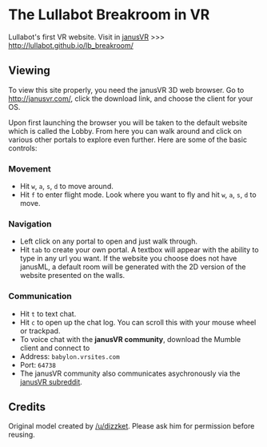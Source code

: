 # The Lullabot Breakroom in VR
Lullabot's first VR website. Visit in [janusVR](http://janusvr.com/) >>> http://lullabot.github.io/lb_breakroom/

## Viewing
To view this site properly, you need the janusVR 3D web browser. Go to http://janusvr.com/, click the download link, and choose the client for your OS.

Upon first launching the browser you will be taken to the default website which is called the Lobby. From here you can walk around and click on various other portals to explore even further. Here are some of the basic controls:

### Movement
* Hit `w`, `a`, `s`, `d` to move around.
* Hit `f` to enter flight mode. Look where you want to fly and hit `w`, `a`, `s`, `d` to move.

### Navigation
* Left click on any portal to open and just walk through.
* Hit `tab` to create your own portal. A textbox will appear with the ability to type in any url you want. If the website you choose does not have janusML, a default room will be generated with the 2D version of the website presented on the walls.

### Communication
* Hit `t` to text chat.
* Hit `c` to open up the chat log. You can scroll this with your mouse wheel or trackpad.
* To voice chat with the **janusVR community**, download the Mumble client and connect to 
 * Address: `babylon.vrsites.com`
 * Port: `64738`
* The janusVR community also communicates asychronously via the [janusVR subreddit](http://www.reddit.com/r/janusVR/).

## Credits
Original model created by [/u/dizzket](http://www.reddit.com/user/dizzket). Please ask him for permission before reusing.
